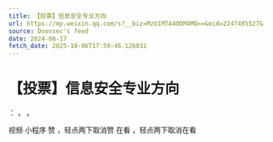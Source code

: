 ```yaml
---
title: 【投票】信息安全专业方向
url: https://mp.weixin.qq.com/s?__biz=MzU1MTA4ODM4MQ==&mid=2247485527&idx=1&sn=85deee611ef11a69f9eb3721cb498271
source: Doonsec's feed
date: 2024-08-17
fetch_date: 2025-10-06T17:59:46.126031
---
```


# 【投票】信息安全专业方向

：
，
。

视频
小程序
赞
，轻点两下取消赞
在看
，轻点两下取消在看